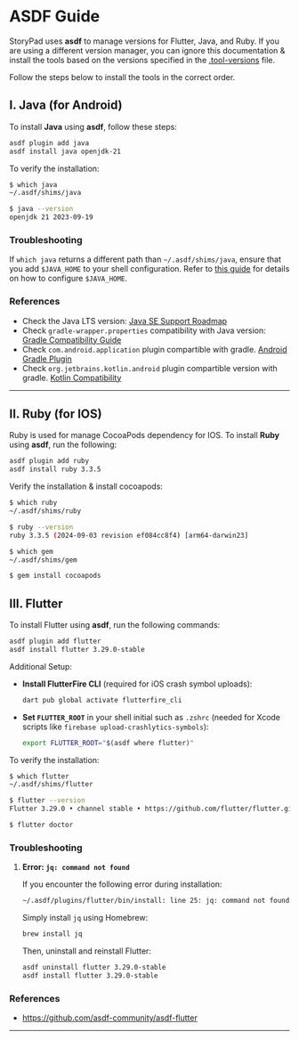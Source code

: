 # ASDF Guide

StoryPad uses **asdf** to manage versions for Flutter, Java, and Ruby. If you are using a different version manager, you can ignore this documentation & install the tools based on the versions specified in the [.tool-versions](../.tool-versions) file.

Follow the steps below to install the tools in the correct order.

## I. Java (for Android)

To install **Java** using **asdf**, follow these steps:

```sh
asdf plugin add java
asdf install java openjdk-21
```

To verify the installation:

```sh
$ which java
~/.asdf/shims/java

$ java --version
openjdk 21 2023-09-19
```

### Troubleshooting

If `which java` returns a different path than `~/.asdf/shims/java`, ensure that you add `$JAVA_HOME` to your shell configuration. Refer to [this guide](https://github.com/halcyon/asdf-java?tab=readme-ov-file#java_home) for details on how to configure `$JAVA_HOME`.

### References

- Check the Java LTS version: [Java SE Support Roadmap](https://www.oracle.com/java/technologies/java-se-support-roadmap.html)
- Check `gradle-wrapper.properties` compatibility with Java version: [Gradle Compatibility Guide](https://docs.gradle.org/current/userguide/compatibility.html)
- Check `com.android.application` plugin compartible with gradle. [Android Gradle Plugin](https://developer.android.com/build/releases/gradle-plugin#updating-gradle)
- Check `org.jetbrains.kotlin.android` plugin compartible version with gradle. [Kotlin Compatibility](https://docs.gradle.org/current/userguide/compatibility.html#kotlin)

---

## II. Ruby (for IOS)

Ruby is used for manage CocoaPods dependency for IOS. To install **Ruby** using **asdf**, run the following:

```sh
asdf plugin add ruby
asdf install ruby 3.3.5
```

Verify the installation & install cocoapods:

```sh
$ which ruby
~/.asdf/shims/ruby

$ ruby --version
ruby 3.3.5 (2024-09-03 revision ef084cc8f4) [arm64-darwin23]

$ which gem
~/.asdf/shims/gem

$ gem install cocoapods
```

## III. Flutter

To install Flutter using **asdf**, run the following commands:

```sh
asdf plugin add flutter
asdf install flutter 3.29.0-stable
```

Additional Setup:

- **Install FlutterFire CLI** (required for iOS crash symbol uploads):

  ```sh
  dart pub global activate flutterfire_cli
  ```

- **Set `FLUTTER_ROOT`** in your shell initial such as `.zshrc` (needed for Xcode scripts like `firebase upload-crashlytics-symbols`):
  ```sh
  export FLUTTER_ROOT="$(asdf where flutter)"
  ```

To verify the installation:

```sh
$ which flutter
~/.asdf/shims/flutter

$ flutter --version
Flutter 3.29.0 • channel stable • https://github.com/flutter/flutter.git

$ flutter doctor
```

### Troubleshooting

1. **Error: `jq: command not found`**

   If you encounter the following error during installation:

   ```sh
   ~/.asdf/plugins/flutter/bin/install: line 25: jq: command not found
   ```

   Simply install `jq` using Homebrew:

   ```sh
   brew install jq
   ```

   Then, uninstall and reinstall Flutter:

   ```sh
   asdf uninstall flutter 3.29.0-stable
   asdf install flutter 3.29.0-stable
   ```

### References

- https://github.com/asdf-community/asdf-flutter

---
